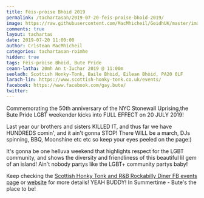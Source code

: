 ```yaml
---
title: Fèis-pròise Bhòid 2019
permalink: /tachartasan/2019-07-20-feis-proise-bhoid-2019/
image: https://raw.githubusercontent.com/MacMhicheil/GeidhUK/master/images/2019-07-20-feis-proise-bhoid-2019.jpg
comments: true
layout: tachartas
date: 2019-07-20 11:00:00
author: Crìstean MacMhìcheil
categories: tachartasan-roimhe
hidden: true
tags: Fèis-pròise Bhòid, Bute Pride
ceann-latha: 20mh An t-Iuchar 2019 @ 11:00m
seoladh: Scottish Honky-Tonk, Baile Bhòid, Eilean Bhòid, PA20 0LF
larach-lin: https://www.scottish-honky-tonk.co.uk/events/
facebook: https://www.facebook.com/gay.bute/
twitter:
---
```


Commemorating the 50th anniversary of the NYC Stonewall Uprising,the Bute Pride LGBT weekender kicks into FULL EFFECT on 20 JULY 2019!

<!--more-->

Last year our brothers and sisters KILLED IT, and thus far we have HUNDREDS comin', and it ain't gonna STOP! There WILL be a march, DJs spinning, BBQ, Moonshine etc etc so keep your eyes peeled on the page:)

It's gonna be one helluva weekend that highlights respect for the LGBT community, and shows the diversity and friendliness of this beautiful lil gem of an island! Ain't nobody partys like the LGBT+ community partys baby!

Keep checking the [Scottish Honky Tonk and R&B Rockabilly Diner FB events page](https://www.facebook.com/events/1098139293678972/) or [website](https://www.scottish-honky-tonk.co.uk/) for more details! YEAH BUDDY! In Summertime - Bute's the place to be!
